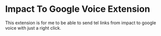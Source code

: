 # Impact To Google Voice Extension

This extension is for me to be able to send tel links from impact to google voice with just a right click.
